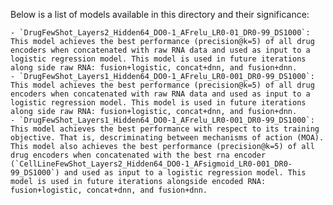 Below is a list of models available in this directory and their significance:

    - `DrugFewShot_Layers2_Hidden64_DO0-1_AFrelu_LR0-01_DR0-99_DS1000`: This model achieves the best performance (precision@k=5) of all drug encoders when concatenated with raw RNA data and used as input to a logistic regression model. This model is used in future iterations along side raw RNA: fusion+logistic, concat+dnn, and fusion+dnn.
    - `DrugFewShot_Layers1_Hidden64_DO0-1_AFrelu_LR0-001_DR0-99_DS1000`: This model achieves the best performance (precision@k=5) of all drug encoders when concatenated with raw RNA data and used as input to a logistic regression model. This model is used in future iterations along side raw RNA: fusion+logistic, concat+dnn, and fusion+dnn.
    - `DrugFewShot_Layers1_Hidden64_DO0-1_AFrelu_LR0-001_DR0-99_DS1000`: This model achieves the best performance with respect to its training objective. That is, descriminating between mechanisms of action (MOA). This model also achieves the best performance (precision@k=5) of all drug encoders when concatenated with the best rna encoder (`CellLineFewShot_Layers2_Hidden64_DO0-1_AFsigmoid_LR0-001_DR0-99_DS1000`) and used as input to a logistic regression model. This model is used in future iterations alongside encoded RNA: fusion+logistic, concat+dnn, and fusion+dnn.

